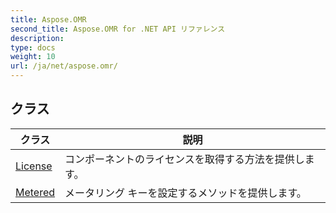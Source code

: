 ```yaml
---
title: Aspose.OMR
second_title: Aspose.OMR for .NET API リファレンス
description: 
type: docs
weight: 10
url: /ja/net/aspose.omr/
---
```



## クラス

| クラス | 説明 |
| --- | --- |
| [License](./license/) | コンポーネントのライセンスを取得する方法を提供します。 |
| [Metered](./metered/) | メータリング キーを設定するメソッドを提供します。 |


